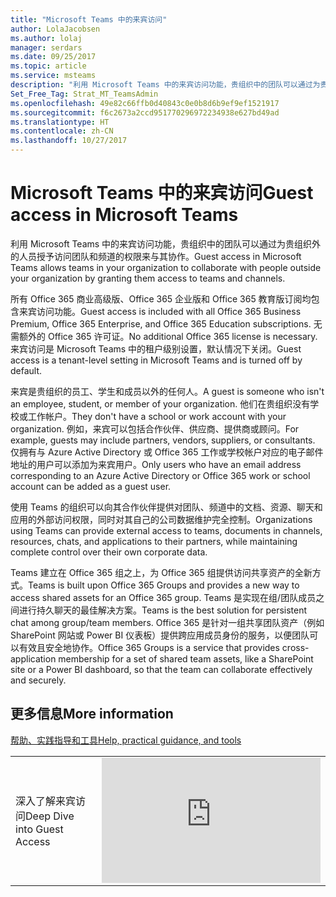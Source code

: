 ```yaml
---
title: "Microsoft Teams 中的来宾访问"
author: LolaJacobsen
ms.author: lolaj
manager: serdars
ms.date: 09/25/2017
ms.topic: article
ms.service: msteams
description: "利用 Microsoft Teams 中的来宾访问功能，贵组织中的团队可以通过为贵组织外的人员授予访问团队和频道的权限来与其协作。"
Set_Free_Tag: Strat_MT_TeamsAdmin
ms.openlocfilehash: 49e82c66ffb0d40843c0e0b8d6b9ef9ef1521917
ms.sourcegitcommit: f6c2673a2ccd951770296972234938e627bd49ad
ms.translationtype: HT
ms.contentlocale: zh-CN
ms.lasthandoff: 10/27/2017
---
```

<a name="guest-access-in-microsoft-teams"></a><span data-ttu-id="d79b9-103">Microsoft Teams 中的来宾访问</span><span class="sxs-lookup"><span data-stu-id="d79b9-103">Guest access in Microsoft Teams</span></span>
======================================


<span data-ttu-id="d79b9-104">利用 Microsoft Teams 中的来宾访问功能，贵组织中的团队可以通过为贵组织外的人员授予访问团队和频道的权限来与其协作。</span><span class="sxs-lookup"><span data-stu-id="d79b9-104">Guest access in Microsoft Teams allows teams in your organization to collaborate with people outside your organization by granting them access to teams and channels.</span></span> 

<span data-ttu-id="d79b9-105">所有 Office 365 商业高级版、Office 365 企业版和 Office 365 教育版订阅均包含来宾访问功能。</span><span class="sxs-lookup"><span data-stu-id="d79b9-105">Guest access is included with all Office 365 Business Premium, Office 365 Enterprise, and Office 365 Education subscriptions.</span></span> <span data-ttu-id="d79b9-106">无需额外的 Office 365 许可证。</span><span class="sxs-lookup"><span data-stu-id="d79b9-106">No additional Office 365 license is necessary.</span></span> <span data-ttu-id="d79b9-107">来宾访问是 Microsoft Teams 中的租户级别设置，默认情况下关闭。</span><span class="sxs-lookup"><span data-stu-id="d79b9-107">Guest access is a tenant-level setting in Microsoft Teams and is turned off by default.</span></span>


<span data-ttu-id="d79b9-108">来宾是贵组织的员工、学生和成员以外的任何人。</span><span class="sxs-lookup"><span data-stu-id="d79b9-108">A guest is someone who isn't an employee, student, or member of your organization.</span></span> <span data-ttu-id="d79b9-109">他们在贵组织没有学校或工作帐户。</span><span class="sxs-lookup"><span data-stu-id="d79b9-109">They don't have a school or work account with your organization.</span></span> <span data-ttu-id="d79b9-110">例如，来宾可以包括合作伙伴、供应商、提供商或顾问。</span><span class="sxs-lookup"><span data-stu-id="d79b9-110">For example, guests may include partners, vendors, suppliers, or consultants.</span></span> <span data-ttu-id="d79b9-111">仅拥有与 Azure Active Directory 或 Office 365 工作或学校帐户对应的电子邮件地址的用户可以添加为来宾用户。</span><span class="sxs-lookup"><span data-stu-id="d79b9-111">Only users who have an email address corresponding to an Azure Active Directory or Office 365 work or school account can be added as a guest user.</span></span>
  
       

<span data-ttu-id="d79b9-112">使用 Teams 的组织可以向其合作伙伴提供对团队、频道中的文档、资源、聊天和应用的外部访问权限，同时对其自己的公司数据维护完全控制。</span><span class="sxs-lookup"><span data-stu-id="d79b9-112">Organizations using Teams can provide external access to teams, documents in channels, resources, chats, and applications to their partners, while maintaining complete control over their own corporate data.</span></span>

<span data-ttu-id="d79b9-113">Teams 建立在 Office 365 组之上，为 Office 365 组提供访问共享资产的全新方式。</span><span class="sxs-lookup"><span data-stu-id="d79b9-113">Teams is built upon Office 365 Groups and provides a new way to access shared assets for an Office 365 group.</span></span> <span data-ttu-id="d79b9-114">Teams 是实现在组/团队成员之间进行持久聊天的最佳解决方案。</span><span class="sxs-lookup"><span data-stu-id="d79b9-114">Teams is the best solution for persistent chat among group/team members.</span></span> <span data-ttu-id="d79b9-115">Office 365 是针对一组共享团队资产（例如 SharePoint 网站或 Power BI 仪表板）提供跨应用成员身份的服务，以便团队可以有效且安全地协作。</span><span class="sxs-lookup"><span data-stu-id="d79b9-115">Office 365 Groups is a service that provides cross-application membership for a set of shared team assets, like a SharePoint site or a Power BI dashboard, so that the team can collaborate effectively and securely.</span></span>

    

## <a name="more-information"></a><span data-ttu-id="d79b9-116">更多信息</span><span class="sxs-lookup"><span data-stu-id="d79b9-116">More information</span></span>

 
  
    
  [<span data-ttu-id="d79b9-117">帮助、实践指导和工具</span><span class="sxs-lookup"><span data-stu-id="d79b9-117">Help, practical guidance, and tools</span></span>](support-resources.md)  
 
  

    

  
|  |  |
|---------|---------|
| <span data-ttu-id="d79b9-118">深入了解来宾访问</span><span class="sxs-lookup"><span data-stu-id="d79b9-118">Deep Dive into Guest Access</span></span>   | <iframe width="350" height="200" src="https://www.youtube.com/embed/D8DW2Urv5y8" frameborder="0" allowfullscreen></iframe>   |

  
    

